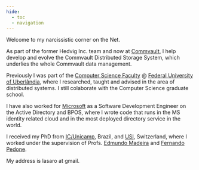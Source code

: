 ```yaml
---
hide:
  - toc
  - navigation
---
```


Welcome to my narcissistic corner on the Net.

As part of the former Hedvig Inc. team and now at [Commvault](https://www.commvault.com/), I help develop and evolve the Commvault Distributed Storage System, which underlies the whole Commvault data management. 

Previously I was part of the [Computer Science Faculty](https://www.facom.ufu.br) @ [Federal University of Uberlândia](https://www.ufu.br), where I researched, taught and advised in the area of distributed systems. I still colaborate with the Computer Science graduate school. 

I have also worked for [Microsoft](https://www.microsoft.com) as a Software Development Engineer on the Active Directory and BPOS, where I wrote code that runs in the MS identity related cloud and in the most deployed directory service in the world.

I received my PhD from [IC/Unicamp](https://www.ic.unicamp.br), Brazil, and [USI](https://www.inf.usi.ch/en), Switzerland, where I worked under the supervision of Profs. [Edmundo Madeira](https://www.ic.unicamp.br/~edmundo) and [Fernando Pedone](https://www.inf.usi.ch/faculty/pedone/). 
<!-- As a PhD student I was a member of the Sprint project on high performance database replication.-->

My address is lasaro at gmail.

